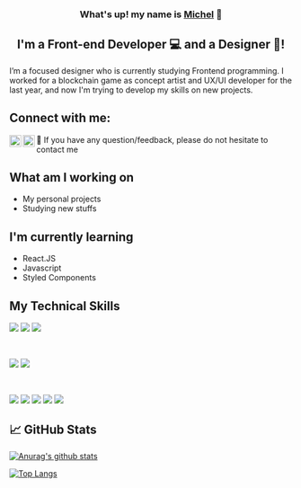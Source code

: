 <h3 align="center">
What's up! my name is <a href="https://www.michelraupp.com/" target="_blank" rel="noreferrer">Michel</a> 👋
</h3>

<h2 align="center">
I'm a Front-end Developer 💻 and a Designer 🎨!
</h2> 

I’m a focused designer who is currently studying Frontend programming. I worked for a blockchain game as concept artist and UX/UI developer for the last year, and now I'm trying to develop my skills on new projects.

## Connect with me:

<a href="https://www.linkedin.com/in/michelraupp/"><img align="left" src="https://raw.githubusercontent.com/yushi1007/yushi1007/main/images/linkedin.svg" alt="Michel Raupp | LinkedIn" width="21px"/></a>
<a href="https://instagram.com/rauppmichel"><img align="left" src="https://raw.githubusercontent.com/yushi1007/yushi1007/main/images/instagram.svg" alt="Michel Raupp | Instagram" width="21px"/></a>
💬 If you have any question/feedback, please do not hesitate to contact me 

## What am I working on

- My personal projects
- Studying new stuffs

## I'm currently learning

- React.JS
- Javascript
- Styled Components  

## My Technical Skills

![](https://img.shields.io/badge/Code-React-informational?style=flat&logo=react&color=61DAFB)
![](https://img.shields.io/badge/Code-JavaScript-informational?style=flat&logo=JavaScript&color=F7DF1E)
![](https://img.shields.io/badge/Code-HTML5-informational?style=flat&logo=HTML5&color=E34F26)

</br>

![](https://img.shields.io/badge/Style-CSS3-informational?style=flat&logo=CSS3&color=1572B6)
![](https://img.shields.io/badge/Style-styled--components-informational?style=flat&logo=styled-components&color=DB7093)


</br>

![](https://img.shields.io/badge/Tools-Photoshop-informational?style=flat&logo=AdobePhotoshop&color=0d80d0)
![](https://img.shields.io/badge/Tools-Aseprite-informational?style=flat&logo=Aseprite&color=999999)
![](https://img.shields.io/badge/Tools-Figma-informational?style=flat&logo=Figma&color=F24E1E)
![](https://img.shields.io/badge/Tools-Git-informational?style=flat&logo=Git&color=F05032)
![](https://img.shields.io/badge/Tools-GitHub-informational?style=flat&logo=GitHub&color=181717)

## 📈 GitHub Stats 

[![Anurag's github stats](https://github-readme-stats.vercel.app/api?username=michel-raupp)](https://github.com/michel-raupp)

[![Top Langs](https://github-readme-stats.vercel.app/api/top-langs/?username=michel-raupp&layout=compact)](https://github.com/michel-raupp)

